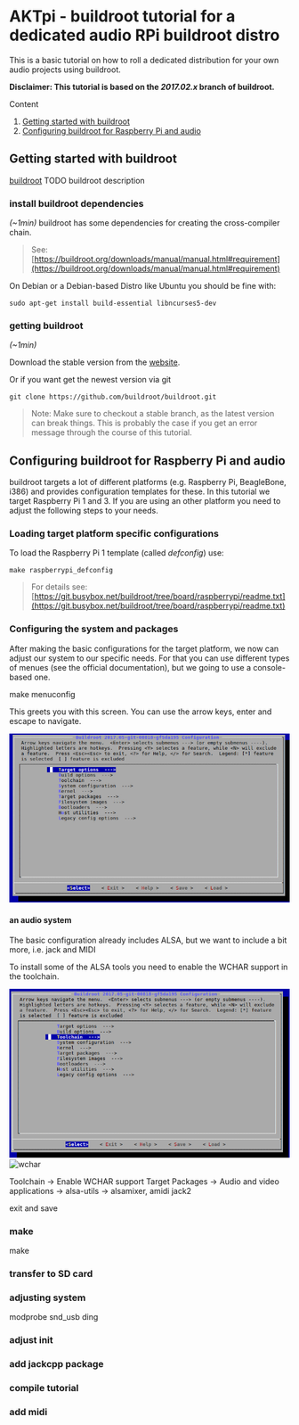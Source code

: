 # AKTpi - buildroot tutorial for a dedicated audio RPi buildroot distro

This is a basic tutorial on how to roll a dedicated distribution for your own audio projects using buildroot.

**Disclaimer: This tutorial is based on the *2017.02.x* branch of buildroot.**

Content
1. [Getting started with buildroot](#getting-started-with-buildroot)
2. [Configuring buildroot for Raspberry Pi and audio](#configuring-buildroot-for-raspberry-pi-and-audio)
 
## Getting started with buildroot 

[buildroot](https://buildroot.org/) TODO buildroot description

### install buildroot dependencies
*(~1min)*
buildroot has some dependencies for creating the cross-compiler chain.

> See: [https://buildroot.org/downloads/manual/manual.html#requirement](https://buildroot.org/downloads/manual/manual.html#requirement) 

On Debian or a Debian-based Distro like Ubuntu you should be fine with:

    sudo apt-get install build-essential libncurses5-dev

### getting buildroot
*(~1min)*

Download the stable version from the [website](https://buildroot.org/).

Or if you want get the newest version via git

    git clone https://github.com/buildroot/buildroot.git

> Note: Make sure to checkout a stable branch, as the latest version can break things. This is probably the case if you get an error message through the course of this tutorial.

## Configuring buildroot for Raspberry Pi and audio

buildroot targets a lot of different platforms (e.g. Raspberry Pi, BeagleBone, i386) and provides configuration templates for these.
In this tutorial we target Raspberry Pi 1 and 3. If you are using an other platform you need to adjust the following steps to your needs. 

### Loading target platform specific configurations

To load the Raspberry Pi 1 template (called *defconfig*) use:

    make raspberrypi_defconfig

> For details see: [https://git.busybox.net/buildroot/tree/board/raspberrypi/readme.txt](https://git.busybox.net/buildroot/tree/board/raspberrypi/readme.txt)

### Configuring the system and packages

After making the basic configurations for the target platform, we now can adjust our system to our specific needs.
For that you can use different types of menues (see the official documentation), but we going to use a console-based one.

   make menuconfig

This greets you with this screen. You can use the arrow keys, enter and escape to navigate.

![menu start](images/menu-00-start.jpg)

#### an audio system

The basic configuration already includes ALSA, but we want to include a bit more, i.e. jack and MIDI

To install some of the ALSA tools you need to enable the WCHAR support in the toolchain.

![toolchain](images/menu-01-toolchain.png)
![wchar](images/menu-02-wchar2-wchar.png)

Toolchain -> Enable WCHAR support
Target Packages -> Audio and video applications -> alsa-utils -> alsamixer, amidi
						jack2

exit and save

### make
make

### transfer to SD card

### adjusting system
modprobe snd_usb ding

### adjust init

### add jackcpp package

### compile tutorial

### add midi
